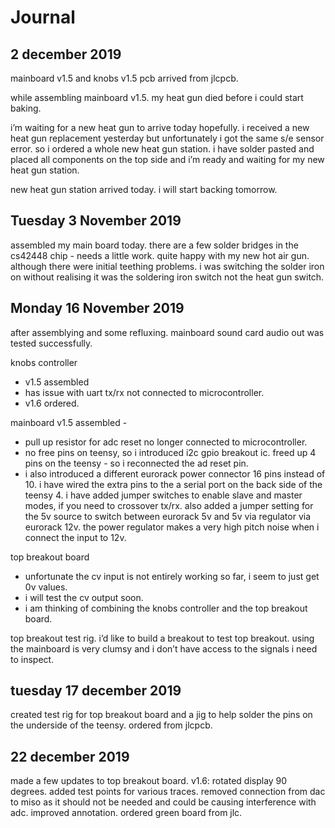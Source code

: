 # Journal

## 2 december 2019
mainboard v1.5 and knobs v1.5 pcb arrived from jlcpcb. 

while assembling mainboard v1.5. my heat gun died before i could start baking. 

i’m waiting for a new heat gun to arrive today hopefully. i received a new heat gun replacement yesterday but unfortunately i got the same s/e sensor error. so i ordered a whole new heat gun station. 
i have solder pasted and placed all components on the top side and i’m ready and waiting for my new heat gun station. 

new heat gun station arrived today. i will start backing tomorrow. 

## Tuesday 3 November 2019
assembled my main board today. there are a few solder bridges in the cs42448 chip - needs a little work. 
quite happy with my new hot air gun. although there were initial teething problems. i was switching the solder iron on without realising it was the soldering iron switch not the heat gun switch. 

## Monday 16 November 2019
after assemblying and some refluxing. mainboard sound card audio out was tested successfully.

knobs controller 
* v1.5 assembled
* has issue with uart tx/rx not connected to microcontroller. 
* v1.6 ordered. 

mainboard v1.5 assembled - 
* pull up resistor for adc reset no longer connected to microcontroller. 
* no free pins on teensy, so i introduced i2c gpio breakout ic. freed up 4 pins on the teensy - so i reconnected the ad reset pin. 
* i also introduced a different eurorack power connector 16 pins instead of 10. i have wired the extra pins to the a serial port on the back side of the teensy 4. i have added jumper switches to enable slave and master modes, if you need to crossover tx/rx.  also added a jumper setting for the 5v source to switch between eurorack 5v and 5v via regulator via eurorack 12v. the power regulator makes a very high pitch noise when i connect the input to 12v.

top breakout board

* unfortunate the cv input is not entirely working so far, i seem to just get 0v values. 
* i will test the cv output soon. 
* i am thinking of combining the knobs controller and the top breakout board. 

top breakout test rig. 
i’d like to build a breakout to test top breakout. using the mainboard is very clumsy and i don’t have access to the signals i need to inspect. 

## tuesday 17 december 2019
created test rig for top breakout board and a jig to help solder the pins on the underside of the teensy. ordered from jlcpcb. 

## 22 december 2019
made a few updates to top breakout board. v1.6: rotated display 90 degrees. added test points for various traces. removed connection from dac to miso as it should not be needed and could be causing interference with adc. improved annotation. ordered green board from jlc. 
